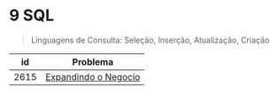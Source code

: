 # 9 SQL

>Linguagens de Consulta: Seleção, Inserção, Atualização, Criação

| id   | Problema                  |
| ---- | ------------------------- |
| 2615 | [Expandindo o Negocio](https://github.com/JefersonMelo/01-URI/tree/master/09-SQL/URI-2615)|
